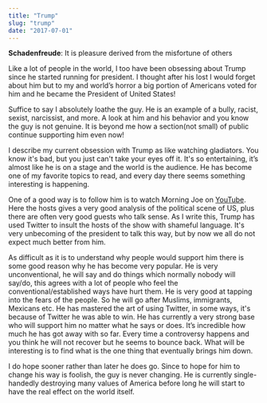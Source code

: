 ```yaml
---
title: "Trump"
slug: "trump"
date: "2017-07-01"
---
```


**Schadenfreude**: It is pleasure derived from the misfortune of others

Like a lot of people in the world, I too have been obsessing about Trump since he started running for president. I thought after his lost I would forget about him but to my and world’s horror a big portion of Americans voted for him and he became the President of United States!

Suffice to say I absolutely loathe the guy. He is an example of a bully, racist, sexist, narcissist, and more. A look at him and his behavior and you know the guy is not genuine. It is beyond me how a section(not small) of public continue supporting him even now!

I describe my current obsession with Trump as like watching gladiators. You know it's bad, but you just can't take your eyes off it. It's so entertaining, it’s almost like he is on a stage and the world is the audience. He has become one of my favorite topics to read, and every day there seems something interesting is happening.

One of a good way is to follow him is to watch Morning Joe on [YouTube](https://www.youtube.com/playlist?list=PLDIVi-vBsOEy6jMSt_r_SMj9F5tuqdtKe). Here the hosts gives a very good analysis of the political scene of US, plus there are often very good guests who talk sense. As I write this, Trump has used Twitter to insult the hosts of the show with shameful language. It's very unbecoming of the president to talk this way, but by now we all do not expect much better from him.

As difficult as it is to understand why people would support him there is some good reason why he has become very popular. He is very unconventional, he will say and do things which normally nobody will say/do, this agrees with a lot of people who feel the conventional/established ways have hurt them. He is very good at tapping into the fears of the people. So he will go after Muslims, immigrants, Mexicans etc. He has mastered the art of using Twitter, in some ways, it's because of Twitter he was able to win. He has currently a very strong base who will support him no matter what he says or does. It’s incredible how much he has got away with so far. Every time a controversy happens and you think he will not recover but he seems to bounce back. What will be interesting is to find what is the one thing that eventually brings him down.

I do hope sooner rather than later he does go. Since to hope for him to change his way is foolish, the guy is never changing. He is currently single-handedly destroying many values of America before long he will start to have the real effect on the world itself.
